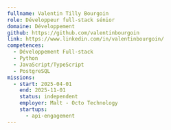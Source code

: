 ```yaml
---
fullname: Valentin Tilly Bourgoin
role: Développeur full-stack sénior
domaine: Développement
github: https://github.com/valentinbourgoin
link: https://www.linkedin.com/in/valentinbourgoin/
competences:
  - Développement Full-stack
  - Python
  - JavaScript/TypeScript
  - PostgreSQL
missions:
  - start: 2025-04-01
    end: 2025-11-01
    status: independent
    employer: Malt - Octo Technology
    startups:
      - api-engagement
---
```

